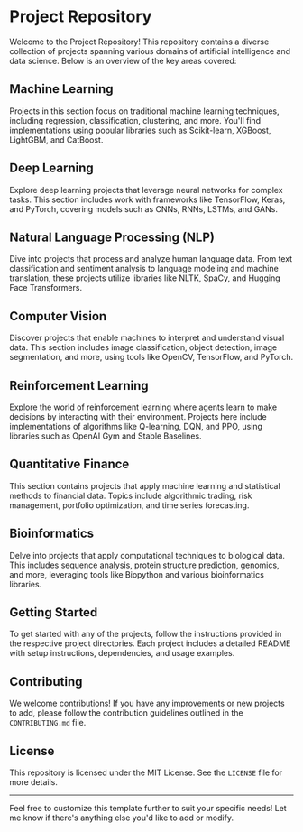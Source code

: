 # Project Repository

Welcome to the Project Repository! This repository contains a diverse collection of projects spanning various domains of artificial intelligence and data science. Below is an overview of the key areas covered:

## Machine Learning
Projects in this section focus on traditional machine learning techniques, including regression, classification, clustering, and more. You'll find implementations using popular libraries such as Scikit-learn, XGBoost, LightGBM, and CatBoost.

## Deep Learning
Explore deep learning projects that leverage neural networks for complex tasks. This section includes work with frameworks like TensorFlow, Keras, and PyTorch, covering models such as CNNs, RNNs, LSTMs, and GANs.

## Natural Language Processing (NLP)
Dive into projects that process and analyze human language data. From text classification and sentiment analysis to language modeling and machine translation, these projects utilize libraries like NLTK, SpaCy, and Hugging Face Transformers.

## Computer Vision
Discover projects that enable machines to interpret and understand visual data. This section includes image classification, object detection, image segmentation, and more, using tools like OpenCV, TensorFlow, and PyTorch.

## Reinforcement Learning
Explore the world of reinforcement learning where agents learn to make decisions by interacting with their environment. Projects here include implementations of algorithms like Q-learning, DQN, and PPO, using libraries such as OpenAI Gym and Stable Baselines.

## Quantitative Finance
This section contains projects that apply machine learning and statistical methods to financial data. Topics include algorithmic trading, risk management, portfolio optimization, and time series forecasting.

## Bioinformatics
Delve into projects that apply computational techniques to biological data. This includes sequence analysis, protein structure prediction, genomics, and more, leveraging tools like Biopython and various bioinformatics libraries.

## Getting Started
To get started with any of the projects, follow the instructions provided in the respective project directories. Each project includes a detailed README with setup instructions, dependencies, and usage examples.

## Contributing
We welcome contributions! If you have any improvements or new projects to add, please follow the contribution guidelines outlined in the `CONTRIBUTING.md` file.

## License
This repository is licensed under the MIT License. See the `LICENSE` file for more details.

---

Feel free to customize this template further to suit your specific needs! Let me know if there's anything else you'd like to add or modify.
